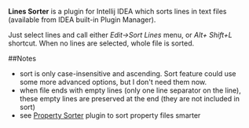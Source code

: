 **Lines Sorter** is a plugin for Intellij IDEA which sorts lines in text files (available from IDEA built-in Plugin Manager).

Just select lines and call either *Edit->Sort Lines* menu, or *Alt+ Shift+L* shortcut. When no lines are selected, whole file is sorted.

##Notes
* sort is only case-insensitive and ascending. Sort feature could use some more advanced options, but I don't need them now.
* when file ends with empty lines (only one line separator on the line), these empty lines are preserved at the end (they are not included in sort)
* see [Property Sorter](http://plugins.intellij.net/plugin/?idea&id=4055) plugin to sort property files smarter